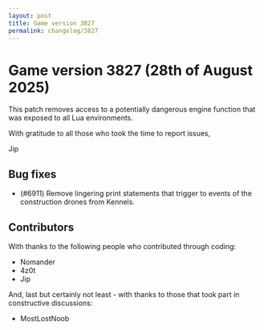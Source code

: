 ```yaml
---
layout: post
title: Game version 3827
permalink: changelog/3827
---
```


# Game version 3827 (28th of August 2025)

This patch removes access to a potentially dangerous engine function that was exposed to all Lua environments.

With gratitude to all those who took the time to report issues,

Jip

## Bug fixes

- (#6911) Remove lingering print statements that trigger to events of the construction drones from Kennels.

## Contributors

With thanks to the following people who contributed through coding:

- Nomander
- 4z0t
- Jip

And, last but certainly not least - with thanks to those that took part in constructive discussions:

- MostLostNoob
